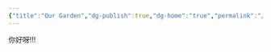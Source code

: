 ```yaml
---
{"title":"Our Garden","dg-publish":true,"dg-home":"true","permalink":"/Garden/ipuxin 的数字花园/","tags":["gardenEntry"],"dgPassFrontmatter":true,"noteIcon":""}
---
```



你好呀!!!